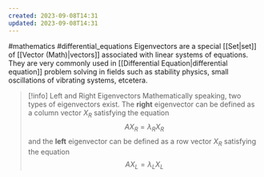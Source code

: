 ```yaml
---
created: 2023-09-08T14:31
updated: 2023-09-08T14:31
---
```

#mathematics #differential_equations 
Eigenvectors are a special [[Set|set]] of [[Vector (Math)|vectors]] associated with linear systems of equations. They are very commonly used in [[Differential Equation|differential equation]] problem solving in fields such as stability physics, small oscillations of vibrating systems, etcetera.

>[!info] Left and Right Eigenvectors
>Mathematically speaking, two types of eigenvectors exist. The **right** eigenvector can be defined as a column vector $X_R$ satisfying the equation $$AX_R=\lambda_RX_R$$ and the **left** eigenvector can be defined as a row vector $X_R$ satisfying the equation $$AX_L=\lambda_LX_L$$